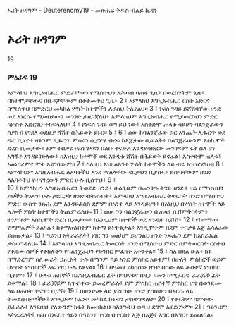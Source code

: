 ﻿
 ኦሪት ዘዳግም - Deuterenomy19 - መጽሐፍ ቅዱስ ብሉይ ኪዳን
# ኦሪት ዘዳግም
19
### ምዕራፍ 19
አምላክህ እግዚአብሔር ምድራቸውን የሚሰጥህን አሕዛብ ባጠፋ ጊዜ፥ በወረስሃትም ጊዜ፥ በከተሞቻቸውና በቤቶቻቸውም በተቀመጥህ ጊዜ፥
2 ፤ አምላክህ እግዚአብሔር ርስት አድርጎ በሚሰጥህ በምድርህ መካከል ሦስት ከተሞችን ለራስህ ትለያለህ።
3 ፤ ነፍሰ ገዳይ ይሸሽባቸው ዘንድ ወደ እነርሱ የሚወስደውን መንገድ ታዘጋጃለህ፥ አምላክህም እግዚአብሔር የሚያወርስህን ምድር ከሦስት አድርገህ ትከፍላለህ።
4 ፤ የነፍሰ ገዳይ ወግ ይህ ነው፤ አስቀድሞ ጠላቱ ሳይሆን ባልንጀራውን ሳያስብ የገደለ ወደዚያ ሸሽቶ በሕይወት ይኑር።
5 ፤
6 ፤ ሰው ከባልንጀራው ጋር እንጨት ሊቈርጥ ወደ ዱር ቢሄድ፥ ዛፉንም ሊቈርጥ ምሳሩን ሲያነሣ ብረቱ ከእጀታው ቢወልቅ፥ ባልንጀራውንም እስኪሞት ድረስ ቢመታው፥ ደም ተበቃዩ ነፍሰ ገዳዩን በልቡ ተናድዶ እንዳያሳድደው መንገዱም ሩቅ ስለ ሆነ አግኝቶ እንዳይገድለው፥ ከእነዚህ ከተሞች ወደ አንዲቱ ሸሽቶ በሕይወት ይኖራል፤ አስቀድሞ ጠላቱ፤ አልነበረምና ሞት አይገባውም።
7 ፤ ስለዚህ እኔ። ለአንተ ሦስት ከተሞችን ለይ ብዬ አዝዤሃለሁ።
8 ፤ አምላክህም እግዚአብሔር ለአባቶችህ እንደ ማለላቸው ዳርቻህን ቢያሰፋ፥ ይሰጣቸውም ዘንድ ለአባቶችህ የተናገረውን ምድር ሁሉ ቢሰጥህ፥
9 ፤  
10 ፤ አምላክህን እግዚአብሔርን ትወድድ ዘንድ፥ ሁልጊዜም በመንገዱ ትሄድ ዘንድ፥ ዛሬ የማዝዝህን ይህችን ትእዛዝ ሁሉ ታደርጋት ዘንድ ብትጠብቅ፥ አምላክህ እግዚአብሔር ትወርሳት ዘንድ በሚሰጥህ ምድር ውስጥ ንጹሕ ደም እንዳይፈስስ ደምም በአንተ ላይ እንዳይሆን፥ በእነዚህ በሦስት ከተሞች ላይ ሌሎች ሦስት ከተሞችን ትጨምራለህ።
11 ፤ ሰው ግን ባልንጀራውን ቢጠላ፥ ቢሸምቅበትም፥ ተነሥቶም እስኪሞት ድረስ ቢመታው፥ ከእነዚህም ከተሞች ወደ አንዲቱ ቢሸሽ፥
12 ፤ የከተማው ሽማግሌዎች ይልካሉ፥ ከተማጠነበትም ከተማ ይነጥቁታል፥ እንዲሞትም በደም ተበቃዩ እጅ አሳልፈው ይሰጡታል።
13 ፤ ዓይንህ አትራራለት፤ ነገር ግን መልካም ይሆንልህ ዘንድ ንጹሑን ደም ከእስራኤል ታስወግዳለህ።
14 ፤ አምላክህ እግዚአብሔር ትወርሳት ዘንድ በሚሰጥህ ምድር በምትወርሳት ርስትህ የቀደሙ ሰዎች የተከሉትን የባልንጀራህን የድንበር ምልክት አትንቀል።
15 ፤ ስለ በደል ሁሉ፥ ክፉ በማድረግም ስለ ሠራት ኃጢአት ሁሉ በማንም ላይ አንድ ምስክር አይቁም፤ በሁለት ምስክሮች ወይም በሦስት ምስክሮች አፍ ነገር ሁሉ ይጸናል።
16 ፤ በዓመፃ ይከስሰው ዘንድ በሰው ላይ ሐሰተኛ ምስክር ቢቆም፥
17 ፤ ሁለቱ ጠበኞች በእግዚአብሔር ፊት በካህናቱና በዚያ ዘመን በሚፈርዱ ፈራጆች ፊት ይቆማሉ፤
18 ፤ ፈራጆቹም አጥብቀው ይመረምራሉ፤ ያም ምስክር ሐሰተኛ ምስክር ሆኖ በወንድሙ ላይ በሐሰት ተናግሮ ቢገኝ፥
19 ፤ በወንድሙ ላይ ያደርገው ዘንድ ያሰበውን በእርሱ ላይ ትመልሱበታላችሁ፤ እንዲሁም ከአንተ መካከል ክፋቱን ታስወግዳለህ።
20 ፤ የቀሩትም ሰምተው ይፈራሉ፥ እንደዚህ ያለውንም ክፋት ከመካከልህ ከእንግዲህ ወዲህ ደግሞ አያደርጉም።
21 ፤ ዓይንህም አትራራለት፤ ነፍስ በነፍስ፥ ዓይን በዓይን፥ ጥርስ በጥርስ፥ እጅ በእጅ፥ እግር በእግር፥ ይመለሳል። 
